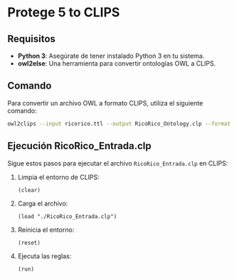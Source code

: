 # Protege 5 to CLIPS

## Requisitos

- **Python 3**: Asegúrate de tener instalado Python 3 en tu sistema.
- **owl2else**: Una herramienta para convertir ontologías OWL a CLIPS.

## Comando

Para convertir un archivo OWL a formato CLIPS, utiliza el siguiente comando:

```bash
owl2clips --input ricorico.ttl --output RicoRico_Ontology.clp --format turtle
```

## Ejecución RicoRico_Entrada.clp

Sigue estos pasos para ejecutar el archivo `RicoRico_Entrada.clp` en CLIPS:

1. Limpia el entorno de CLIPS:
    ```clips
    (clear)
    ```

2. Carga el archivo:
    ```clips
    (load "./RicoRico_Entrada.clp")
    ```

3. Reinicia el entorno:
    ```clips
    (reset)
    ```

4. Ejecuta las reglas:
    ```clips
    (run)
    ```